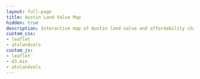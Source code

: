 ```yaml
---
layout: full-page
title: Austin Land Value Map
hidden: true
description: Interactive map of Austin land value and affordability change over time.
custom_css:
- leaflet
- atxlandvals
custom_js:
- leaflet
- d3.min
- atxlandvals
---
```

<div id="map"></div>